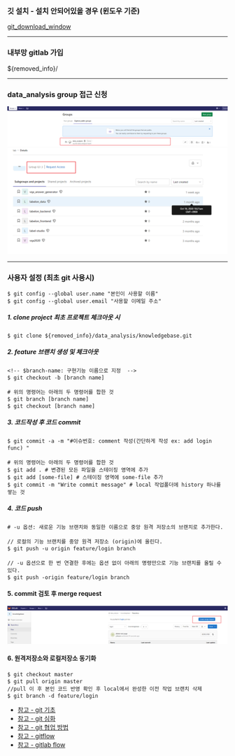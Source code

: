 ### 깃 설치 - 설치 안되어있을 경우 (윈도우 기준)
[git_download_window](https://gitforwindows.org/)

---

### 내부망 gitlab 가입
${removed_info}/

---
### data_analysis group 접근 신청
![group](./img/git_group.png)
![access](./img/git_access.png)

----  


### 사용자 설정 (최초 git 사용시)
```
$ git config --global user.name "본인이 사용할 이름"
$ git config --global user.email "사용할 이메일 주소"
```
##### 1. clone project 최초 프로젝트 체크아웃 시
```
$ git clone ${removed_info}/data_analysis/knowledgebase.git
```
##### 2. feature 브랜치 생성 및 체크아웃
```
<!-- $branch-name: 구현기능 이름으로 지정  -->
$ git checkout -b [branch name]

# 위의 명령어는 아래의 두 명령어를 합한 것
$ git branch [branch name]
$ git checkout [branch name]
```
##### 3. 코드작성 후 코드 commit
```
$ git commit -a -m "#이슈번호: comment 작성(간단하게 작성 ex: add login func) "

# 위의 명령어는 아래의 두 명령어를 합한 것
$ git add . # 변경된 모든 파일을 스테이징 영역에 추가
$ git add [some-file] # 스테이징 영역에 some-file 추가
$ git commit -m "Write commit message" # local 작업폴더에 history 하나를 쌓는 것
```

##### 4. 코드 push
```
# -u 옵션: 새로운 기능 브랜치와 동일한 이름으로 중앙 원격 저장소의 브랜치로 추가한다.

// 로컬의 기능 브랜치를 중앙 원격 저장소 (origin)에 올린다.
$ git push -u origin feature/login branch

// -u 옵션으로 한 번 연결한 후에는 옵션 없이 아래의 명령만으로 기능 브랜치를 올릴 수 있다.
$ git push -origin feature/login branch
```

#### 5. commit 검토 후 merge request
![git_merge](./img/git_merge.png)
#### 6. 원격저장소와 로컬저장소 동기화
```
$ git checkout master
$ git pull origin master
//pull 이 후 본인 코드 반영 확인 후 local에서 완성한 이전 작업 브랜치 삭제
$ git branch -d feature/login
```
- [참고 - git 기초 ](https://backlog.com/git-tutorial/kr/intro/intro1_1.html)
- [참고 - git 심화 ](https://mylko72.gitbooks.io/git/content/)
- [참고 - git 협업 방법](https://gmlwjd9405.github.io/2017/10/27/how-to-collaborate-on-GitHub-1.html)
- [참고 - gitflow](https://gmlwjd9405.github.io/2018/05/12/how-to-collaborate-on-GitHub-3.html)
- [참고 - gitlab flow](http://developer.gaeasoft.co.kr/development-guide/workflow/gitlab-workflow-guide/)
